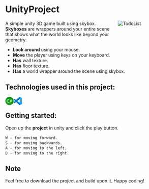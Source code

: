 # UnityProject

<img src="https://yt3.ggpht.com/dBwhvX2iF121h0UWumMKi5_4cPclBTKIdIm3KM9KroRUcLWrLkppDf67dIDH-i_YrBAupazR=s900-c-k-c0x00ffffff-no-rj" align="right"
     alt="TodoList" width="150" height="150">

A simple unity 3D game built using skybox. **Skyboxes** are wrappers around your entire scene
that shows what the world looks like beyond your geometry.

* **Look around** using your mouse.
* **Move** the player using keys on your keyboard.
* **Has** wall texture.
* **Has** floor texture.
* **Has** a world wrapper around the scene using skybox.


## Technologies used in this project:
<img align="left" alt="C#.js" width="26px" src="https://raw.githubusercontent.com/github/explore/80688e429a7d4ef2fca1e82350fe8e3517d3494d/topics/csharp/csharp.png" />
<img align="left" alt="Visual studio" width="26px" src="https://raw.githubusercontent.com/github/explore/80688e429a7d4ef2fca1e82350fe8e3517d3494d/topics/visual-studio-code/visual-studio-code.png" />

<br />

## Getting started:

Open up the **project** in unity and click the play button.

```shell
W - for moving forward.
S - for moving backwards.
A - for moving to the left.
D - for moving to the right.
```

## Note

Feel free to download the project and build upon it. Happy coding!
